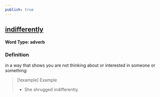 ```yaml
---
publish: true
---
```

## [indifferently](https://dictionary.cambridge.org/dictionary/english/indifferently)

#### Word Type: adverb
### Definition
in a way that shows you are not thinking about or interested in someone or something:

>[!example] Example
> - She shrugged indifferently.
